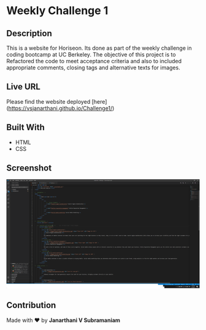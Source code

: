 # Weekly Challenge 1
## Description
This is a website for Horiseon. Its done as part of the weekly challenge in coding bootcamp at UC Berkeley. The objective of this project is to Refactored the code to meet acceptance criteria and also to included appropriate comments, closing tags and alternative texts for images. 
## Live URL
Please find the website deployed [here] (https://vsjanarthani.github.io/Challenge1/)
## Built With
* HTML
* CSS
## Screenshot
![code](./images/codescreenshot.png)
## Contribution
Made with :heart: by **Janarthani V Subramaniam**



